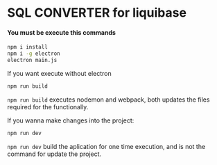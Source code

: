 # SQL CONVERTER for liquibase
#### You must be execute this commands
```bash
npm i install
npm i -g electron
electron main.js
```

If you want execute without electron
```bash
npm run build
```
`npm run build` executes nodemon and webpack, both updates the files required for the functionally.


If you wanna make changes into the project:
```bash
npm run dev
```
`npm run dev` build the aplication for one time execution, and is not the command for update the project.